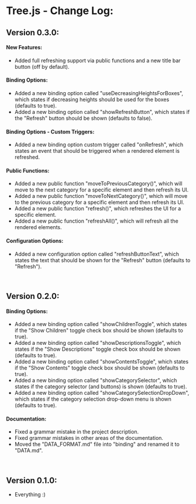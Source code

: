# Tree.js - Change Log:

## Version 0.3.0:

#### **New Features:**
- Added full refreshing support via public functions and a new title bar button (off by default).

#### **Binding Options:**
- Added a new binding option called "useDecreasingHeightsForBoxes", which states if decreasing heights should be used for the boxes (defaults to true).
- Added a new binding option called "showRefreshButton", which states if the "Refresh" button should be shown (defaults to false).

#### **Binding Options - Custom Triggers:**
- Added a new binding option custom trigger called "onRefresh", which states an event that should be triggered when a rendered element is refreshed.

#### **Public Functions:**
- Added a new public function "moveToPreviousCategory()", which will move to the next category for a specific element and then refresh its UI.
- Added a new public function "moveToNextCategory()", which will move to the previous category for a specific element and then refresh its UI.
- Added a new public function "refresh()", which refreshes the UI for a specific element.
- Added a new public function "refreshAll()", which will refresh all the rendered elements.

#### **Configuration Options:**
- Added a new configuration option called "refreshButtonText", which states the text that should be shown for the "Refresh" button (defaults to "Refresh").

<br>


## Version 0.2.0:

#### **Binding Options:**
- Added a new binding option called "showChildrenToggle", which states if the "Show Children" toggle check box should be shown (defaults to true).
- Added a new binding option called "showDescriptionsToggle", which states if the "Show Descriptions" toggle check box should be shown (defaults to true).
- Added a new binding option called "showContentsToggle", which states if the "Show Contents" toggle check box should be shown (defaults to true).
- Added a new binding option called "showCategorySelector", which states if the category selector (and buttons) is shown (defaults to true).
- Added a new binding option called "showCategorySelectionDropDown", which states if the category selection drop-down menu is shown (defaults to true).

#### **Documentation:**
- Fixed a grammar mistake in the project description.
- Fixed grammar mistakes in other areas of the documentation.
- Moved the "DATA_FORMAT.md" file into "binding" and renamed it to "DATA.md".

<br>


## Version 0.1.0:
- Everything :)